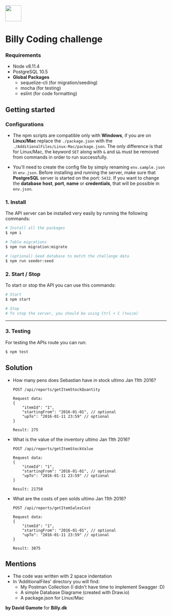 <img src="https://camo.githubusercontent.com/0e9fa905efa195d0b39b203519a1fce237145d1d/68747470733a2f2f692e696d6775722e636f6d2f687261713776662e706e67" height="50">

# Billy Coding challenge

### Requirements

- Node v8.11.4
- PostgreSQL 10.5
- **Global Packages**
	- sequelize-cli (for migration/seeding)
	- mocha (for testing)
	- eslint (for code formatting)

## Getting started

### Configurations
- The npm scripts are compatible only with **Windows**, if you are on **Linux/Mac** replace the `./package.json` with the `./AdditionalFiles/Linux-Mac/package.json`. The only difference is that for Linux/Mac, the keyword `SET` along with `&` and `&&` must be removed from commands in order to run successfully.

- You'll need to create the config file by simply renaming `env.sample.json` in `env.json`. Before installing and running the server, make sure that **PostgreSQL** server is started on the port: `5432`. If you want to change the **database** **host**, **port**, **name** or **credentials**, that will be possible in `env.json`.

### 1. Install

The API server can be installed very easily by running the following commands:

```sh
# Install all the packages
$ npm i

# Table migrations 
$ npm run migration:migrate

# (optional) Seed database to match the challange data
$ npm run seeder:seed
```

### 2. Start / Stop
To start or stop the API you can use this commands:
```sh
# Start
$ npm start

# Stop
# To stop the server, you should be using Ctrl + C (twice)
```

---

### 3. Testing

For testing the APIs route you can run:

```sh
$ npm test
```


## Solution
- How many pens does Sebastian have in stock ultimo Jan 11th 2016?
	```
	POST /api/reports/getItemStockQuantity
	
	Request data:
	{
		"itemId": "1",
		"startingFrom": "2016-01-01", // optional
		"upTo": "2016-01-11 23:59" // optional
	}
	
	Result: 275
	```
	
- What is the value of the inventory ultimo Jan 11th 2016?
	```
	POST /api/reports/getItemStockValue
	
	Request data:
	{
		"itemId": "1",
		"startingFrom": "2016-01-01", // optional
		"upTo": "2016-01-11 23:59" // optional
	}
	
	Result: 21750
	```
	
- What are the costs of pen solds ultimo Jan 11th 2016?
	```
	POST /api/reports/getItemSalesCost
	
	Request data:
	{
		"itemId": "1",
		"startingFrom": "2016-01-01", // optional
		"upTo": "2016-01-11 23:59" // optional
	}
	
	Result: 3875
	```
	
## Mentions
 * The code was written with 2 space indentation
 * In 'AdditionalFiles' directory you will find:
    * My Postman Collection (I didn't have time to implement Swagger :D)
    * A simple Database Diagrame (created with Draw.io)
    * A package.json for Linux/Mac

**by David Gamote** for **Billy.dk** 